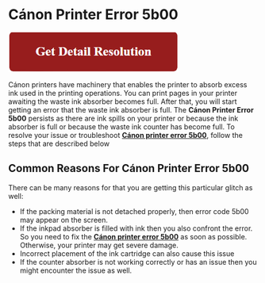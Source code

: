 
# Cánon Printer Error 5b00

[![Cánon Printer Error 5b00](red.png)](https://computersolve.com/canon-printer-error-5b00/)


Cánon printers have machinery that enables the printer to absorb excess ink used in the printing operations. You can print pages in your printer awaiting the waste ink absorber becomes full. After that, you will start getting an error that the waste ink absorber is full. The **Cánon Printer Error 5b00** persists as there are ink spills on your printer or because the ink absorber is full or because the waste ink counter has become full. To resolve your issue or troubleshoot **[Cánon printer error 5b00](https://github.com/errorrc0de/canon.printer.error.5b00)**, follow the steps that are described below

## Common Reasons For Cánon Printer Error 5b00

There can be many reasons for that you are getting this particular glitch as well:

* If the packing material is not detached properly, then error code 5b00 may appear on the screen.
* If the inkpad absorber is filled with ink then you also confront the error. So you need to fix the **[Cánon printer error 5b00](https://github.com/errorrc0de/canon.printer.error.5b00)** as soon as possible. Otherwise, your printer may get severe damage.
* Incorrect placement of the ink cartridge can also cause this issue
* If the counter absorber is not working correctly or has an issue then you might encounter the issue as well.
